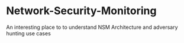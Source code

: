 # Network-Security-Monitoring
An interesting place to to understand NSM Architecture and adversary hunting use cases
